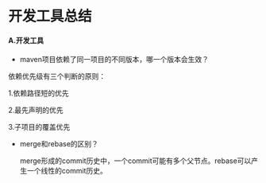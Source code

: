 # 开发工具总结
#### A.开发工具

* maven项目依赖了同一项目的不同版本，哪一个版本会生效？

依赖优先级有三个判断的原则：

1.依赖路径短的优先

2.最先声明的优先

3.子项目的覆盖优先

* merge和rebase的区别？

  merge形成的commit历史中，一个commit可能有多个父节点。rebase可以产生一个线性的commit历史。

